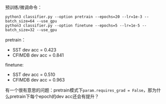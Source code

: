 预训练/微调命令：

```
python3 classifier.py --option pretrain --epochs=20 --lr=1e-3 --batch_size=64 --use_gpu
python3 classifier.py --option finetune --epochs=5 --lr=1e-5 --batch_size=32 --use_gpu
```

pretrain：
- SST dev acc = 0.423
- CFIMDB dev acc = 0.841

finetune:
- SST dev acc = 0.510
- CFIMDB dev acc = 0.963

有一个很有意思的问题：pretrain模式下`param.requires_grad = False`，那为什么pretrain下每个epoch的dev acc还会有提升？